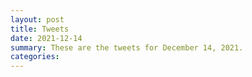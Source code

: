 ```yaml
---
layout: post
title: Tweets
date: 2021-12-14
summary: These are the tweets for December 14, 2021.
categories:
---
```


